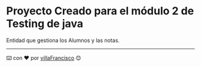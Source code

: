 # Proyecto Creado para el módulo 2 de Testing de java

Entidad que gestiona los Alumnos y las notas.



---
⌨️ con ❤️ por [villaFrancisco](https://github.com/villafrancisco) 😊